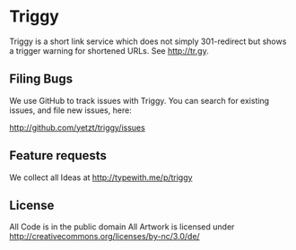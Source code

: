 # Triggy

Triggy is a short link service which does not simply 301-redirect but shows 
a trigger warning for shortened URLs. See <http://tr.gy>.

## Filing Bugs

We use GitHub to track issues with Triggy. You can search for existing
issues, and file new issues, here:

  <http://github.com/yetzt/triggy/issues>

## Feature requests

We collect all Ideas at <http://typewith.me/p/triggy>

## License

All Code is in the public domain
All Artwork is licensed under <http://creativecommons.org/licenses/by-nc/3.0/de/>

